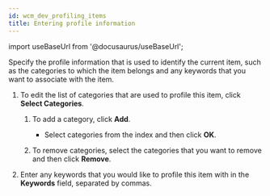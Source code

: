 ```yaml
---
id: wcm_dev_profiling_items
title: Entering profile information
---
```

import useBaseUrl from '@docusaurus/useBaseUrl';



Specify the profile information that is used to identify the current item, such as the categories to which the item belongs and any keywords that you want to associate with the item.

1.  To edit the list of categories that are used to profile this item, click **Select Categories**.

    1.  To add a category, click **Add**.

        -   Select categories from the index and then click **OK**.
    2.  To remove categories, select the categories that you want to remove and then click **Remove**.

2.  Enter any keywords that you would like to profile this item with in the **Keywords** field, separated by commas.


